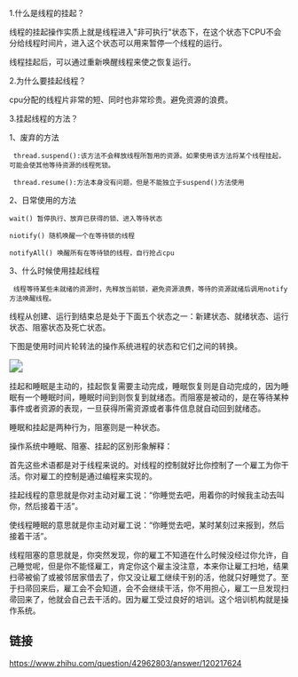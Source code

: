 1.什么是线程的挂起？

  线程的挂起操作实质上就是线程进入"非可执行"状态下，在这个状态下CPU不会分给线程时间片，进入这个状态可以用来暂停一个线程的运行。

  线程挂起后，可以通过重新唤醒线程来使之恢复运行。

2.为什么要挂起线程？

  cpu分配的线程片非常的短、同时也非常珍贵。避免资源的浪费。

3.挂起线程的方法？

 1、废弃的方法

     thread.suspend():该方法不会释放线程所暂用的资源。如果使用该方法将某个线程挂起，可能会使其他等待资源的线程死锁。         
    
     thread.resume():方法本身没有问题，但是不能独立于suspend()方法使用

 2、日常使用的方法

    wait() 暂停执行、放弃已获得的锁、进入等待状态
    
    niotify() 随机唤醒一个在等待锁的线程
    
    notifyAll() 唤醒所有在等待锁的线程，自行抢占cpu

3、什么时候使用挂起线程

     线程等待某些未就绪的资源时，先释放当前锁，避免资源浪费，等待的资源就绪后调用notify方法唤醒线程。






线程从创建、运行到结束总是处于下面五个状态之一：新建状态、就绪状态、运行状态、阻塞状态及死亡状态。

下图是使用时间片轮转法的操作系统进程的状态和它们之间的转换。

<img src="https://gitee.com/HKbxOIC/imgs/raw/master/PhDocs/concurrent/threadstate.jpg" style="zoom:150%;" />



挂起和睡眠是主动的，挂起恢复需要主动完成，睡眠恢复则是自动完成的，因为睡眠有一个睡眠时间，睡眠时间到则恢复到就绪态。而阻塞是被动的，是在等待某种事件或者资源的表现，一旦获得所需资源或者事件信息就自动回到就绪态。

睡眠和挂起是两种行为，阻塞则是一种状态。

操作系统中睡眠、阻塞、挂起的区别形象解释：

首先这些术语都是对于线程来说的。对线程的控制就好比你控制了一个雇工为你干活。你对雇工的控制是通过编程来实现的。

挂起线程的意思就是你对主动对雇工说：“你睡觉去吧，用着你的时候我主动去叫你，然后接着干活”。

使线程睡眠的意思就是你主动对雇工说：“你睡觉去吧，某时某刻过来报到，然后接着干活”。

线程阻塞的意思就是，你突然发现，你的雇工不知道在什么时候没经过你允许，自己睡觉呢，但是你不能怪雇工，肯定你这个雇主没注意，本来你让雇工扫地，结果扫帚被偷了或被邻居家借去了，你又没让雇工继续干别的活，他就只好睡觉了。至于扫帚回来后，雇工会不会知道，会不会继续干活，你不用担心，雇工一旦发现扫帚回来了，他就会自己去干活的。因为雇工受过良好的培训。这个培训机构就是操作系统。



## 链接

https://www.zhihu.com/question/42962803/answer/120217624



